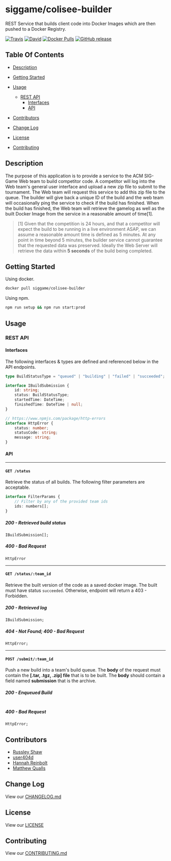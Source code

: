 # siggame/colisee-builder

REST Service that builds client code into Docker Images which are then pushed to a Docker Registry.

[![Travis](https://img.shields.io/travis/siggame/colisee-builder.svg?style=flat-square)](https://travis-ci.org/siggame/colisee-builder)
[![David](https://img.shields.io/david/siggame/colisee-builder.svg?style=flat-square)](\ )
[![Docker Pulls](https://img.shields.io/docker/pulls/siggame/colisee-builder.svg?style=flat-square)](https://hub.docker.com/r/siggame/colisee-builder/)
[![GitHub release](https://img.shields.io/github/release/siggame/colisee-builder.svg?style=flat-square)](https://github.com/siggame/colisee-builder/releases)

## Table Of Contents

- [Description](#description)
- [Getting Started](#getting-started)

- [Usage](#usage)
  - [REST API](#rest-api)
    - [Interfaces](#interfaces)
    - [API](#api)

- [Contributors](#contributors)
- [Change Log](#change-log)
- [License](#license)
- [Contributing](#contributing)

## Description

The purpose of this application is to provide a service to the ACM SIG-Game Web team to build competitor code. A competitor will log into the Web team's general user interface and upload a new zip file to submit to the tournament. The Web team will request this service to add this zip file to the queue. The builder will give back a unique ID of the build and the web team will occasionally ping the service to check if the build has finished. When the build has finished, the Web team will retrieve the gamelog as well as the built Docker Image from the service in a reasonable amount of time[1].

> [1] Given that the competition is 24 hours, and that a competitor will expect the build to be running in a live environment ASAP, we can assume a reasonable amount time is defined as 5 minutes. At any point in time beyond 5 minutes, the builder service cannot guarantee that the requested data was preserved. Ideally the Web Server will retrieve the data within **5 seconds** of the build being completed.

## Getting Started

Using docker.

```bash
docker pull siggame/colisee-builder
```

Using npm.

```bash
npm run setup && npm run start:prod
```

## Usage

### REST API

#### Interfaces

The following interfaces & types are defined and referenced below in the API endpoints.

```typescript
type BuildStatusType = "queued" | "building" | "failed" | "succeeded";

interface IBuildSubmission {
    id: string;
    status: BuildStatusType;
    startedTime: DateTime;
    finishedTime: DateTime | null;
}

// https://www.npmjs.com/package/http-errors
interface HttpError {
    status: number;
    statusCode: string;
    message: string;
}
```

#### API

-----------------------------------------

#### `GET /status`

Retrieve the status of all builds. The following filter parameters are acceptable.

```typescript
interface FilterParams {
    // Filter by any of the provided team ids
    ids: numbers[];
}
```

##### 200 - Retrieved build status

```plain
IBuildSubmission[];
```

##### 400 - Bad Request

```plain
HttpError
```

-----------------------------------------

#### `GET /status/:team_id`

Retrieve the built version of the code as a saved docker image. The built must have status `succeeded`. Otherwise, endpoint will return a 403 - Forbidden.

##### 200 - Retrieved log

```plain
IBuildSubmission;
```

##### 404 - Not Found; 400 - Bad Request

```plain
HttpError;
```

-----------------------------------------

#### `POST /submit/:team_id`

Push a new build into a team's build queue. The **body** of the request must contain the **[.tar, .tgz, .zip] file** that is to be built. The **body** should contain a field named **submission** that is the archive.

##### 200 - Enqueued Build

```plain
```

##### 400 - Bad Request

```plain
HttpError;
```

## Contributors

- [Russley Shaw](https://github.com/russleyshaw)
- [user404d](https://github.com/user404d)
- [Hannah Reinbolt](https://github.com/LoneGalaxy)
- [Matthew Qualls](https://github.com/MatthewQualls)

## Change Log

View our [CHANGELOG.md](https://github.com/siggame/colisee-builder/blob/master/CHANGELOG.md)

## License

View our [LICENSE](https://github.com/siggame/colisee/blob/master/LICENSE)

## Contributing

View our [CONTRIBUTING.md](https://github.com/siggame/colisee/blob/master/CONTRIBUTING.md)
